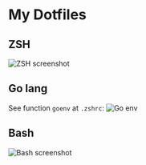 My Dotfiles
===========

ZSH
---

![ZSH screenshot](http://habrastorage.org/storage3/044/527/ab5/044527ab530dd1ef43b22c43e0bb2c35.png)

Go lang
-------

See function `goenv` at `.zshrc`:
![Go env](http://habrastorage.org/storage3/197/a48/bc9/197a48bc9988f13deea0eee16cabd0f7.png)

Bash
----

![Bash screenshot](http://habrastorage.org/storage3/8f7/1dc/64c/8f71dc64ccde20dd2cb82f1ccb5dbb67.png)
